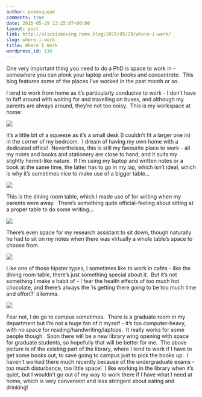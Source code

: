 ```yaml
---
author: pokesqueak
comments: true
date: 2015-05-29 13:25:07+00:00
layout: post
link: http://aliceismoving.home.blog/2015/05/29/where-i-work/
slug: where-i-work
title: Where I Work
wordpress_id: 116
---
```


One very important thing you need to do a PhD is space to work in - somewhere you can plonk your laptop and/or books and _concentrate_.  This blog features some of the places I’ve worked in the past month or so.  

I tend to work from home as it’s particularly conducive to work - I don’t have to faff around with waiting for and travelling on buses, and although my parents are always around, they’re not too noisy.  This is my workspace at home:

![](https://66.media.tumblr.com/01a83ab8e88ceccfd955f3de36c4ecf0/tumblr_inline_np44gaD90S1s70b7a_540.jpg)

It’s a little bit of a squeeze as it’s a small desk (I couldn’t fit a larger one in) in the corner of my bedroom.  I dream of having my own home with a dedicated office!  Nevertheless, this is still my favourite place to work - all my notes and books and stationery are close to hand, and it suits my slightly hermit-like nature.  If I’m using my laptop and written notes or a book at the same time, the latter has to go in my lap, which isn’t ideal, which is why it’s sometimes nice to make use of a bigger table…

![](https://66.media.tumblr.com/55bbd24335ab387aad6a74c938d63218/tumblr_inline_np44mr9KDa1s70b7a_540.jpg)

This is the dining room table, which I made use of for writing when my parents were away.  There’s something quite official-feeling about sitting at a proper table to do some writing…

![](https://66.media.tumblr.com/538f9f51503ca9ddf93d159f87b3d618/tumblr_inline_np44r0qVpu1s70b7a_540.jpg)

There’s even space for my research assistant to sit down, though naturally he had to sit on my notes when there was virtually a whole table’s space to choose from.

![](https://66.media.tumblr.com/856a4307594544449e5b5ef19c963986/tumblr_inline_np44umSzvd1s70b7a_540.jpg)

Like one of those hipster types, I sometimes like to work in cafés - like the dining room table, there’s just something special about it.  But it’s not something I make a habit of - I fear the health effects of too much hot chocolate, and there’s always the ‘is getting there going to be too much time and effort?’ dilemma.

![](https://66.media.tumblr.com/22c6e427ce2bfe63d3885018d7796635/tumblr_inline_np44z9k5mT1s70b7a_540.jpg)

Fear not, I do go to campus sometimes.  There is a graduate room in my department but I’m not a huge fan of it myself - it’s too computer-heavy, with no space for reading/handwriting/laptops.  It really works for some people though.  Soon there will be a new library wing opening with space for graduate students, so hopefully that will be better for me.  The above picture is of the existing part of the library, where I tend to work if I have to get some books out, to save going to campus just to pick the books up.  I haven’t worked there much recently because of the undergraduate exams - too much disturbance, too little space!  I like working in the library when it’s quiet, but I wouldn’t go out of my way to work there if I have what I need at home, which is very convenient and less stringent about eating and drinking!  

